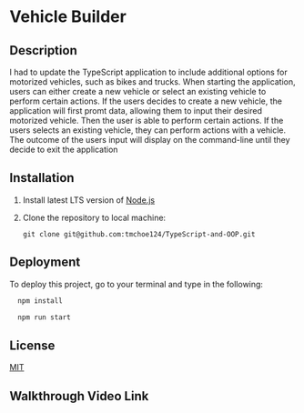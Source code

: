 
# Vehicle Builder

## Description
I had to update the TypeScript application to include additional options for motorized vehicles, such as bikes and trucks. When starting the application, users can either create a new vehicle or select an existing vehicle to perform certain actions. If the users decides to create a new vehicle, the application will first promt data, allowing them to input their desired motorized vehicle. Then the user is able to perform certain actions. If the users selects an existing vehicle, they can perform actions with a vehicle. The outcome of the users input will display on the command-line until they decide to exit the application

## Installation

1. Install latest LTS version of [Node.js](https://nodejs.org/en/download/package-manager)
    
2. Clone the repository to local machine:

    ```
    git clone git@github.com:tmchoe124/TypeScript-and-OOP.git
    ```
    
## Deployment

To deploy this project, go to your terminal and type in the following:

```bash
  npm install
```

```bash
  npm run start
```


## License

[MIT](https://choosealicense.com/licenses/mit/)


## Walkthrough Video Link

    